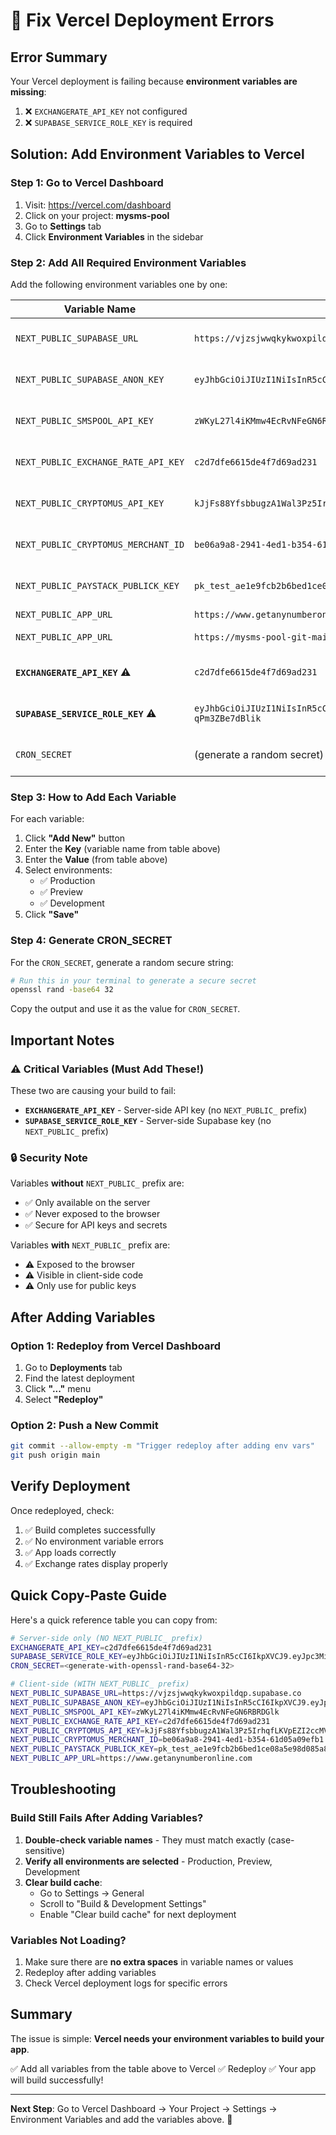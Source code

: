 # 🚀 Fix Vercel Deployment Errors

## Error Summary

Your Vercel deployment is failing because **environment variables are missing**:

1. ❌ `EXCHANGERATE_API_KEY` not configured
2. ❌ `SUPABASE_SERVICE_ROLE_KEY` is required

## Solution: Add Environment Variables to Vercel

### Step 1: Go to Vercel Dashboard

1. Visit: https://vercel.com/dashboard
2. Click on your project: **mysms-pool**
3. Go to **Settings** tab
4. Click **Environment Variables** in the sidebar

### Step 2: Add All Required Environment Variables

Add the following environment variables one by one:

| Variable Name                       | Value                                                                                                                                                                                                                         | Environment                      |
| ----------------------------------- | ----------------------------------------------------------------------------------------------------------------------------------------------------------------------------------------------------------------------------- | -------------------------------- |
| `NEXT_PUBLIC_SUPABASE_URL`          | `https://vjzsjwwqkykwoxpildqp.supabase.co`                                                                                                                                                                                    | Production, Preview, Development |
| `NEXT_PUBLIC_SUPABASE_ANON_KEY`     | `eyJhbGciOiJIUzI1NiIsInR5cCI6IkpXVCJ9.eyJpc3MiOiJzdXBhYmFzZSIsInJlZiI6InZqenNqd3dxa3lrd294cGlsZHFwIiwicm9sZSI6ImFub24iLCJpYXQiOjE3NTgxMTYxMjIsImV4cCI6MjA3MzY5MjEyMn0.zMGRwB5uZ6__DOZZMFZ3YW1ULOPo6OvG_jBlySm8kLY`            | Production, Preview, Development |
| `NEXT_PUBLIC_SMSPOOL_API_KEY`       | `zWKyL27l4iKMmw4EcRvNFeGN6RBRDGlk`                                                                                                                                                                                            | Production, Preview, Development |
| `NEXT_PUBLIC_EXCHANGE_RATE_API_KEY` | `c2d7dfe6615de4f7d69ad231`                                                                                                                                                                                                    | Production, Preview, Development |
| `NEXT_PUBLIC_CRYPTOMUS_API_KEY`     | `kJjFs88YfsbbugzA1Wal3Pz5IrhqfLKVpEZI2ccMVQkSHPbqXvh8PqBDIdbUOVMBAljzEByDaPnjISSecM48KOOny3I4NvQqIdHoza5R0k5AC5A6fLnYJoXtIR3CvttG`                                                                                            | Production, Preview, Development |
| `NEXT_PUBLIC_CRYPTOMUS_MERCHANT_ID` | `be06a9a8-2941-4ed1-b354-61d05a09efb1`                                                                                                                                                                                        | Production, Preview, Development |
| `NEXT_PUBLIC_PAYSTACK_PUBLICK_KEY`  | `pk_test_ae1e9fcb2b6bed1ce08a5e98d085a873234047f8`                                                                                                                                                                            | Production, Preview, Development |
| `NEXT_PUBLIC_APP_URL`               | `https://www.getanynumberonline.com`                                                                                                                                                                                          | Production                       |
| `NEXT_PUBLIC_APP_URL`               | `https://mysms-pool-git-main.vercel.app`                                                                                                                                                                                      | Preview, Development             |
| **`EXCHANGERATE_API_KEY`** ⚠️       | `c2d7dfe6615de4f7d69ad231`                                                                                                                                                                                                    | Production, Preview, Development |
| **`SUPABASE_SERVICE_ROLE_KEY`** ⚠️  | `eyJhbGciOiJIUzI1NiIsInR5cCI6IkpXVCJ9.eyJpc3MiOiJzdXBhYmFzZSIsInJlZiI6InZqenNqd3dxa3lrd294cGlsZHFwIiwicm9sZSI6InNlcnZpY2Vfcm9sZSIsImlhdCI6MTc1ODExNjEyMiwiZXhwIjoyMDczNjkyMTIyfQ.R1z7VuIZeeRFlvSs4ihvwQfB0yKXj-qPm3ZBe7dBlik` | Production, Preview, Development |
| `CRON_SECRET`                       | (generate a random secret)                                                                                                                                                                                                    | Production, Preview, Development |

### Step 3: How to Add Each Variable

For each variable:

1. Click **"Add New"** button
2. Enter the **Key** (variable name from table above)
3. Enter the **Value** (from table above)
4. Select environments:
   - ✅ Production
   - ✅ Preview
   - ✅ Development
5. Click **"Save"**

### Step 4: Generate CRON_SECRET

For the `CRON_SECRET`, generate a random secure string:

```bash
# Run this in your terminal to generate a secure secret
openssl rand -base64 32
```

Copy the output and use it as the value for `CRON_SECRET`.

## Important Notes

### ⚠️ Critical Variables (Must Add These!)

These two are causing your build to fail:

- **`EXCHANGERATE_API_KEY`** - Server-side API key (no `NEXT_PUBLIC_` prefix)
- **`SUPABASE_SERVICE_ROLE_KEY`** - Server-side Supabase key (no `NEXT_PUBLIC_` prefix)

### 🔒 Security Note

Variables **without** `NEXT_PUBLIC_` prefix are:

- ✅ Only available on the server
- ✅ Never exposed to the browser
- ✅ Secure for API keys and secrets

Variables **with** `NEXT_PUBLIC_` prefix are:

- ⚠️ Exposed to the browser
- ⚠️ Visible in client-side code
- ⚠️ Only use for public keys

## After Adding Variables

### Option 1: Redeploy from Vercel Dashboard

1. Go to **Deployments** tab
2. Find the latest deployment
3. Click **"..."** menu
4. Select **"Redeploy"**

### Option 2: Push a New Commit

```bash
git commit --allow-empty -m "Trigger redeploy after adding env vars"
git push origin main
```

## Verify Deployment

Once redeployed, check:

1. ✅ Build completes successfully
2. ✅ No environment variable errors
3. ✅ App loads correctly
4. ✅ Exchange rates display properly

## Quick Copy-Paste Guide

Here's a quick reference table you can copy from:

```bash
# Server-side only (NO NEXT_PUBLIC_ prefix)
EXCHANGERATE_API_KEY=c2d7dfe6615de4f7d69ad231
SUPABASE_SERVICE_ROLE_KEY=eyJhbGciOiJIUzI1NiIsInR5cCI6IkpXVCJ9.eyJpc3MiOiJzdXBhYmFzZSIsInJlZiI6InZqenNqd3dxa3lrd294cGlsZHFwIiwicm9sZSI6InNlcnZpY2Vfcm9sZSIsImlhdCI6MTc1ODExNjEyMiwiZXhwIjoyMDczNjkyMTIyfQ.R1z7VuIZeeRFlvSs4ihvwQfB0yKXj-qPm3ZBe7dBlik
CRON_SECRET=<generate-with-openssl-rand-base64-32>

# Client-side (WITH NEXT_PUBLIC_ prefix)
NEXT_PUBLIC_SUPABASE_URL=https://vjzsjwwqkykwoxpildqp.supabase.co
NEXT_PUBLIC_SUPABASE_ANON_KEY=eyJhbGciOiJIUzI1NiIsInR5cCI6IkpXVCJ9.eyJpc3MiOiJzdXBhYmFzZSIsInJlZiI6InZqenNqd3dxa3lrd294cGlsZHFwIiwicm9sZSI6ImFub24iLCJpYXQiOjE3NTgxMTYxMjIsImV4cCI6MjA3MzY5MjEyMn0.zMGRwB5uZ6__DOZZMFZ3YW1ULOPo6OvG_jBlySm8kLY
NEXT_PUBLIC_SMSPOOL_API_KEY=zWKyL27l4iKMmw4EcRvNFeGN6RBRDGlk
NEXT_PUBLIC_EXCHANGE_RATE_API_KEY=c2d7dfe6615de4f7d69ad231
NEXT_PUBLIC_CRYPTOMUS_API_KEY=kJjFs88YfsbbugzA1Wal3Pz5IrhqfLKVpEZI2ccMVQkSHPbqXvh8PqBDIdbUOVMBAljzEByDaPnjISSecM48KOOny3I4NvQqIdHoza5R0k5AC5A6fLnYJoXtIR3CvttG
NEXT_PUBLIC_CRYPTOMUS_MERCHANT_ID=be06a9a8-2941-4ed1-b354-61d05a09efb1
NEXT_PUBLIC_PAYSTACK_PUBLICK_KEY=pk_test_ae1e9fcb2b6bed1ce08a5e98d085a873234047f8
NEXT_PUBLIC_APP_URL=https://www.getanynumberonline.com
```

## Troubleshooting

### Build Still Fails After Adding Variables?

1. **Double-check variable names** - They must match exactly (case-sensitive)
2. **Verify all environments are selected** - Production, Preview, Development
3. **Clear build cache**:
   - Go to Settings → General
   - Scroll to "Build & Development Settings"
   - Enable "Clear build cache" for next deployment

### Variables Not Loading?

1. Make sure there are **no extra spaces** in variable names or values
2. Redeploy after adding variables
3. Check Vercel deployment logs for specific errors

## Summary

The issue is simple: **Vercel needs your environment variables to build your app**.

✅ Add all variables from the table above to Vercel
✅ Redeploy
✅ Your app will build successfully!

---

**Next Step**: Go to Vercel Dashboard → Your Project → Settings → Environment Variables and add the variables above. 🚀
